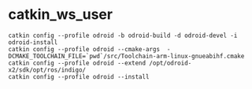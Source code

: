 # catkin_ws_user

	catkin config --profile odroid -b odroid-build -d odroid-devel -i odroid-install
	catkin config --profile odroid --cmake-args  -DCMAKE_TOOLCHAIN_FILE=`pwd`/src/Toolchain-arm-linux-gnueabihf.cmake
	catkin config --profile odroid --extend /opt/odroid-x2/sdk/opt/ros/indigo/
	catkin config --profile odroid --install
